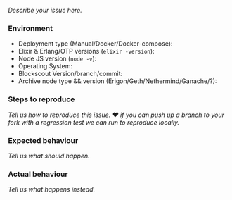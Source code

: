 *Describe your issue here.*

### Environment

* Deployment type (Manual/Docker/Docker-compose):
* Elixir & Erlang/OTP versions (`elixir -version`):
* Node JS version (`node -v`):
* Operating System:
* Blockscout Version/branch/commit:
* Archive node type && version (Erigon/Geth/Nethermind/Ganache/?):

### Steps to reproduce

*Tell us how to reproduce this issue.  ❤️ if you can push up a branch to your fork with a regression test we can run to reproduce locally.*

### Expected behaviour

*Tell us what should happen.*

### Actual behaviour

*Tell us what happens instead.*
